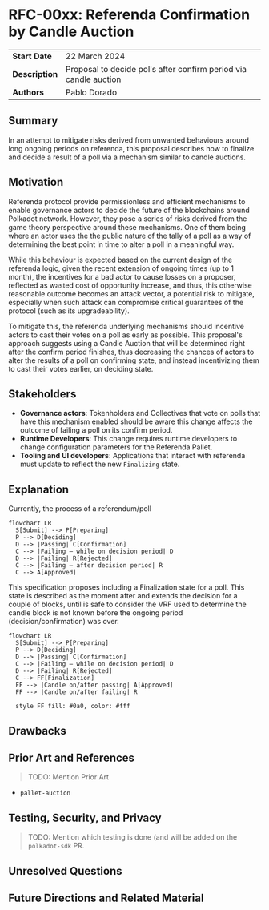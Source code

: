 # RFC-00xx: Referenda Confirmation by Candle Auction

|                 |                                                                  |
| --------------- | ---------------------------------------------------------------- |
| **Start Date**  | 22 March 2024                                                    |
| **Description** | Proposal to decide polls after confirm period via candle auction |
| **Authors**     | Pablo Dorado                                                     |

## Summary

In an attempt to mitigate risks derived from unwanted behaviours around long ongoing periods on
referenda, this proposal describes how to finalize and decide a result of a poll via a
mechanism similar to candle auctions.

## Motivation

Referenda protocol provide permissionless and efficient mechanisms to enable governance actors to
decide the future of the blockchains around Polkadot network. However, they pose a series of risks
derived from the game theory perspective around these mechanisms. One of them being where an actor
uses the the public nature of the tally of a poll as a way of determining the best point in time to
alter a poll in a meaningful way.

While this behaviour is expected based on the current design of the referenda logic, given the
recent extension of ongoing times (up to 1 month), the incentives for a bad actor to cause losses
on a proposer, reflected as wasted cost of opportunity increase, and thus, this otherwise
reasonable outcome becomes an attack vector, a potential risk to mitigate, especially when such
attack can compromise critical guarantees of the protocol (such as its upgradeability).

To mitigate this, the referenda underlying mechanisms should incentive actors to cast their votes
on a poll as early as possible. This proposal's approach suggests using a Candle Auction that will
be determined right after the confirm period finishes, thus decreasing the chances of actors to
alter the results of a poll on confirming state, and instead incentivizing them to cast their votes
earlier, on deciding state.

## Stakeholders

- **Governance actors**: Tokenholders and Collectives that vote on polls that have this mechanism
  enabled should be aware this change affects the outcome of failing a poll on its confirm period.
- **Runtime Developers**: This change requires runtime developers to change configuration
  parameters for the Referenda Pallet.
- **Tooling and UI developers**: Applications that interact with referenda must update to reflect
  the new `Finalizing` state.

## Explanation

Currently, the process of a referendum/poll

```mermaid
flowchart LR
  S[Submit] --> P[Preparing]
  P --> D[Deciding]
  D --> |Passing| C[Confirmation]
  C --> |Failing — while on decision period| D
  D --> |Failing| R[Rejected]
  C --> |Failing — after decision period| R
  C --> A[Approved]
```

This specification proposes including a Finalization state for a poll. This state is described as
the moment after and extends the decision for a couple of blocks, until is safe to consider the VRF
used to determine the candle block is not known before the ongoing period (decision/confirmation)
was over.

```mermaid
flowchart LR
  S[Submit] --> P[Preparing]
  P --> D[Deciding]
  D --> |Passing| C[Confirmation]
  C --> |Failing — while on decision period| D
  D --> |Failing| R[Rejected]
  C --> FF[Finalization]
  FF --> |Candle on/after passing| A[Approved]
  FF --> |Candle on/after failing| R

  style FF fill: #0a0, color: #fff
```

## Drawbacks

<!-- TODO: Add if any -->

## Prior Art and References

> TODO: Mention Prior Art

- `pallet-auction`

## Testing, Security, and Privacy

> TODO: Mention which testing is done (and will be added on the `polkadot-sdk` PR.

## Unresolved Questions

<!-- TODO: Add if any -->

## Future Directions and Related Material

<!-- TODO: Add if any -->
